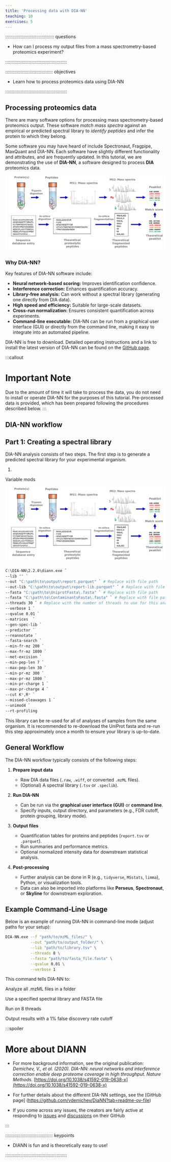 ```yaml
---
title: 'Processing data with DIA-NN'
teaching: 10
exercises: 5
---
```



:::::::::::::::::::::::::::::::::::::: questions 

- How can I process my output files from a mass spectrometry-based proteomics experiment? 

::::::::::::::::::::::::::::::::::::::::::::::::

::::::::::::::::::::::::::::::::::::: objectives

- Learn how to process proteomics data using DIA-NN

::::::::::::::::::::::::::::::::::::::::::::::::

## Processing proteomics data

There are many software options for processing mass spectrometry-based proteomics output. These software *match mass spectra* against an empirical or predicted spectral library to *identify peptides* and infer the protein to which they belong.

Some software you may have heard of include Spectronaut, Fragpipe, MaxQuant and DIA-NN. Each software have slightly different functionality and attributes, and are frequently updated. In this tutorial, we are demonstrating the use of **DIA-NN**, a software designed to process **DIA** proteomics data.

![Proteomics software like DIA-NN match observed spectra against a spectral library to identify peptides and assign them to a protein or protein group. Source: [Galaxy Training Network](https://training.galaxyproject.org/training-material/topics/proteomics/tutorials/introduction/slides.html#15)](episodes/fig/02diann_peptideMatching.png)

### Why DIA-NN?

Key features of DIA-NN software include:

- **Neural network–based scoring:** Improves identification confidence.
- **Interference correction:** Enhances quantification accuracy.
- **Library-free analysis:** Can work without a spectral library (generating one directly from DIA data).
- **High speed and efficiency:** Suitable for large-scale datasets.
- **Cross-run normalization:** Ensures consistent quantification across experiments.
- **Command-line executable:** DIA-NN can be run from a graphical user interface (GUI) or directly from the command line, making it easy to integrate into an automated pipeline.

DIA-NN is free to download. Detailed operating instructions and a link to install the latest version of DIA-NN can be found on the [GitHub page](https://github.com/vdemichev/DiaNN?tab=readme-ov-file).

:::callout
# Important Note

Due to the amount of time it will take to process the data, you do not need to install or operate DIA-NN for the purposes of this tutorial. Pre-processed data is provided, which has been prepared following the procedures described below.
:::

## DIA-NN workflow

## Part 1: Creating a spectral library

DIA-NN analysis consists of two steps. The first step is to generate a predicted spectral library for your experimental organism.

1. 

Variable mods

![Example of the DIA-NN GUI used to generate a predicted spectral library. Settings which have been altered from the default are highlighted in red](episodes/fig/02diann_peptideMatching.png)


``` bash
C:\DIA-NN\2.2.0\diann.exe `
--lib "" `
--out "C:\path\to\output\report.parquet" ` # Replace with file path
--out-lib "C:\path\to\output\report-lib.parquet" ` # Replace with file path
--fasta "C:\path\to\UniprotFasta\.fasta" ` # Replace with file path
--fasta "C:\path\to\ContaminantsFasta\.fasta" ` # Replace with file path
--threads 30 ` # Replace with the number of threads to use for this analysis
--verbose 1 `
--qvalue 0.01 `
--matrices  `
--gen-spec-lib `
--predictor `
--reannotate `
--fasta-search `
--min-fr-mz 200 `
--max-fr-mz 1800 `
--met-excision `
--min-pep-len 7 `
--max-pep-len 30 `
--min-pr-mz 300 `
--max-pr-mz 1800 `
--min-pr-charge 1 `
--max-pr-charge 4 `
--cut K*,R* `
--missed-cleavages 1 `
--unimod4 `
--rt-profiling 
```


This library can be re-used for all of analyses of samples from the same organism. It is recommended to re-download the UniProt fasta and re-run this step approximately once a month to ensure your library is up-to-date.


## General Workflow

The DIA-NN workflow typically consists of the following steps:

1. **Prepare input data**
   - Raw DIA data files (`.raw`, `.wiff`, or converted `.mzML` files).
   - (Optional) A spectral library (`.tsv` or `.speclib`).

2. **Run DIA-NN**
   - Can be run via the **graphical user interface (GUI)** or **command line**.
   - Specify inputs, output directory, and parameters (e.g., FDR cutoff, protein grouping, library mode).

3. **Output files**
   - Quantification tables for proteins and peptides (`report.tsv` or `.parquet`).
   - Run summaries and performance metrics.
   - Optional normalized intensity data for downstream statistical analysis.

4. **Post-processing**
   - Further analysis can be done in R (e.g., `tidyverse`, `MSstats`, `limma`), Python, or visualization tools.
   - Data can also be imported into platforms like **Perseus**, **Spectronaut**, or **Skyline** for downstream exploration.



## Example Command-Line Usage

Below is an example of running DIA-NN in command-line mode (adjust paths for your setup):

```bash
DIA-NN.exe --f "path/to/mzML_files/" \
           --out "path/to/output_folder/" \
           --lib "path/to/library.tsv" \
           --threads 8 \
           --fasta "path/to/fasta_file.fasta" \
           --qvalue 0.01 \
           --verbose 1
```

This command tells DIA-NN to:

Analyze all .mzML files in a folder

Use a specified spectral library and FASTA file

Run on 8 threads

Output results with a 1% false discovery rate cutoff



:::spoiler
# More about DIANN

- For more background information, see the original publication:  
*Demichev, V., et al. (2020). DIA-NN: neural networks and interference correction enable deep proteome coverage in high throughput. Nature Methods.*  [https://doi.org/10.1038/s41592-019-0638-x](https://doi.org/10.1038/s41592-019-0638-x)

- For further details about the different DIA-NN settings, see the [GitHub page] (https://github.com/vdemichev/DiaNN?tab=readme-ov-file)

- If you come across any issues, the creators are fairly active at responding to [issues](https://github.com/vdemichev/DiaNN/issues) and [discussions](https://github.com/vdemichev/DiaNN/discussions) on their GitHub

:::

::::::::::::::::::::::::::::::::::::: keypoints 

- DIANN is fun and is theoretically easy to use!

::::::::::::::::::::::::::::::::::::::::::::::::



